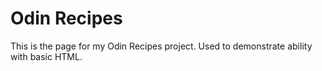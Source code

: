 # Odin Recipes

This is the page for my Odin Recipes project. Used to demonstrate ability with basic HTML.